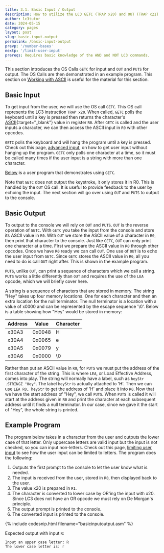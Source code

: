 ```yaml
---
title: 3.1. Basic Input / Output
description: How to utilize the LC3 GETC (TRAP x20) and OUT (TRAP x21) to get user input and to echo the input back to the user.
author: lc3tutor
date: 2024-05-15
category: pages
layout: post
slug: basic-input-output
permalink: /basic-input-output
prevp: '/number-bases'
nextp: '/limit-user-input'
prereqs: Requires basic knowledge of the AND and NOT LC3 commands.
---
```


This section introduces the OS Calls `GETC` for input and `OUT` and `PUTS` for output. The OS Calls are then demonstrated in an example program. This section on [Working with ASCII](/) is useful for the material for this section.

## Basic Input

To get input from the user, we will use the OS call `GETC`. This OS call represents the LC3 instruction `TRAP x20`. When called, `GETC` polls the keyboard until a key is pressed then returns the character's [ASCII](/ascii-table){:target="_blank"} value in register `R0`. After `GETC` is called and the user inputs a character, we can then access the ASCII input in `R0` with other opcodes.

`GETC` polls the keyboard and will hang the program until a key is pressed. Check out this page, [advanced input](/), on how to get user input without hanging up the program. `GETC` only polls one character at a time, so it must be called many times if the user input is a string with more than one character.

[Below](#example-program) is a user program that demonstrates using `GETC`.

Note that `GETC` does not output the keystroke, it only stores it in R0. This is handled by the `OUT` OS call. It is useful to provide feedback to the user by echoing the input. The next section will go over using `OUT` and `PUTS` to output to the console.

## Basic Output

To output to the console we will rely on `OUT` and `PUTS`. `OUT` is the reverse operation of `GETC`. With `GETC` you take the input from the console and store its ASCII value in `R0`. With `OUT` we store the ASCII value of a character in `R0`, then print that character to the console. Just like `GETC`, `OUT` can only print one character at a time. First we prepare the ASCII value in `R0` through other opcodes. Once we have `R0` ready we can call `OUT`. One use of `OUT` is to echo the user input from `GETC`. Since `GETC` stores the ASCII value in `R0`, all you need to do is call `OUT` right after. This is shown in the example program.

`PUTS`, unlike `OUT`, can print a sequence of characters which we call a string. `PUTS` works a little differently than `OUT` and requires the use of the `LEA` opcode, which we will briefly cover here.

A string is a sequence of characters that are stored in memory. The string "Hey" takes up four memory locations. One for each character and then an extra location for the null terminator. The null terminator is a location with a value of x0000 and can be represented by the escape sequence '\0'. Below is a table showing how "Hey" would be stored in memory:

| Address  | Value  | Character |
| -------- | ------ | --------- |
| x30A3    | 0x0048 | H         |
| x30A4    | 0x0065 | e         |
| x30A5    | 0x0079 | y         |
| x30A6    | 0x0000 | \0        |

Rather than put an ASCII value in `R0`, for `PUTS` we must put the address of the first character of the string. This is where `LEA`, or Load Effective Address, comes into play. The string will normally have a label, such as `heyStr .STRINGZ "Hey"`. The label `heyStr` is actually attached to 'H'. Then we can use `LEA R0, heyStr` to get the address of 'H' and place it into `R0`. Now that we have the start address of "Hey", we call `PUTS`. When `PUTS` is called it will start at the address given in `R0` and print the character at each subsequent address until it finds a null terminator. In our case, since we gave it the start of "Hey", the whole string is printed.

## Example Program

The program below takes in a character from the user and outputs the lower case of that letter. Only uppercase letters are valid input but the input is not checked, so you can input non-letters. Check out this page, [limiting user input](/) to see how the user input can be limited to letters. The program does the following:

1. Outputs the first prompt to the console to let the user know what is needed.
2. The input is received from the user, stored in `R0`, then displayed back to the user.
3. The value x20 is prepared in `R1`.
4. The character is converted to lower case by OR'ing the input with x20. Since LC3 does not have an OR opcode we must rely on De Morgan's principle.
5. The output prompt is printed to the console.
6. The converted input is printed to the console.

{% include codesnip.html filename="basicinputoutput.asm" %}

Expected output with input `R`:
```text
Input an upper case letter: R
The lower case letter is: r
```